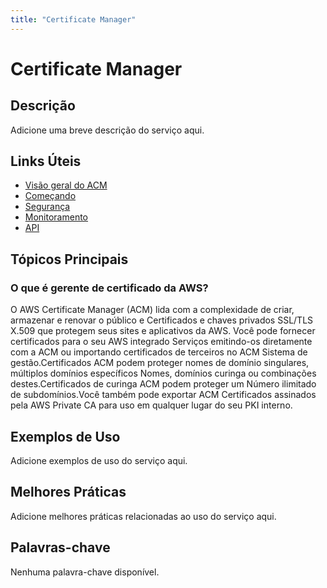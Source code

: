 ```yaml
---
title: "Certificate Manager"
---
```


# Certificate Manager

## Descrição

Adicione uma breve descrição do serviço aqui.

## Links Úteis

- [Visão geral do ACM](https://docs.aws.amazon.com/acm/latest/userguide/acm-overview.html)
- [Começando](https://docs.aws.amazon.com/acm/latest/userguide/getting-started.html)
- [Segurança](https://docs.aws.amazon.com/acm/latest/userguide/security.html)
- [Monitoramento](https://docs.aws.amazon.com/acm/latest/userguide/monitoring.html)
- [API](https://docs.aws.amazon.com/acm/latest/userguide/api.html)

## Tópicos Principais

### O que é gerente de certificado da AWS?

O AWS Certificate Manager (ACM) lida com a complexidade de criar, armazenar e renovar o público e
Certificados e chaves privados SSL/TLS X.509 que protegem seus sites e aplicativos da AWS.
Você pode fornecer certificados para o seu AWS integrado
Serviços emitindo-os diretamente com a ACM ou importando certificados de terceiros no ACM
Sistema de gestão.Certificados ACM podem proteger nomes de domínio singulares, múltiplos domínios específicos
Nomes, domínios curinga ou combinações destes.Certificados de curinga ACM podem proteger um
Número ilimitado de subdomínios.Você também pode exportar ACM
Certificados assinados pela AWS Private CA para uso em qualquer lugar do seu PKI interno.

## Exemplos de Uso

Adicione exemplos de uso do serviço aqui.

## Melhores Práticas

Adicione melhores práticas relacionadas ao uso do serviço aqui.

## Palavras-chave

Nenhuma palavra-chave disponível.
